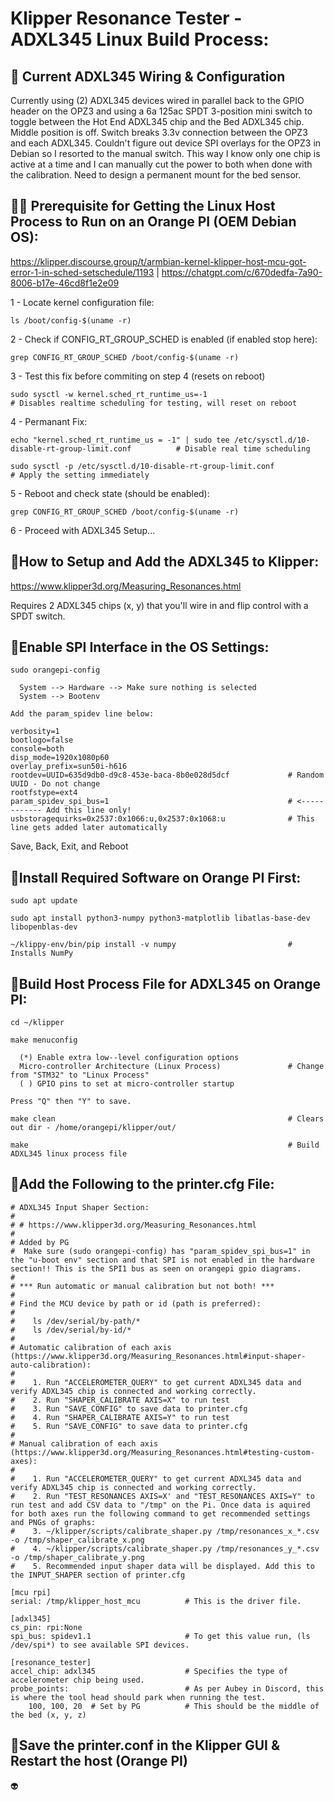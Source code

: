 # Klipper Resonance Tester - ADXL345 Linux Build Process:

## 📌 Current ADXL345 Wiring & Configuration

Currently using (2) ADXL345 devices wired in parallel back to the GPIO header on the OPZ3 and using a 6a 125ac SPDT 3-position mini switch to toggle between the Hot End ADXL345 chip and the Bed ADXL345 chip. Middle position is off. Switch breaks 3.3v connection between the OPZ3 and each ADXL345. Couldn't figure out device SPI overlays for the OPZ3 in Debian so I resorted to the manual switch. This way I know only one chip is active at a time and I can manually cut the power to both when done with the calibration. Need to design a permanent mount for the bed sensor.

## 📌🧪 Prerequisite for Getting the Linux Host Process to Run on an Orange PI (OEM Debian OS):

https://klipper.discourse.group/t/armbian-kernel-klipper-host-mcu-got-error-1-in-sched-setschedule/1193 | https://chatgpt.com/c/670dedfa-7a90-8006-b17e-46cd8f1e2e09

1 - Locate kernel configuration file:

    ls /boot/config-$(uname -r)

2 - Check if CONFIG_RT_GROUP_SCHED is enabled (if enabled stop here):

    grep CONFIG_RT_GROUP_SCHED /boot/config-$(uname -r)

3 - Test this fix before commiting on step 4 (resets on reboot)    
    
    sudo sysctl -w kernel.sched_rt_runtime_us=-1                                                            # Disables realtime scheduling for testing, will reset on reboot

4 - Permanant Fix:

    echo "kernel.sched_rt_runtime_us = -1" | sudo tee /etc/sysctl.d/10-disable-rt-group-limit.conf          # Disable real time scheduling
    
    sudo sysctl -p /etc/sysctl.d/10-disable-rt-group-limit.conf                                             # Apply the setting immediately

5 - Reboot and check state (should be enabled):

    grep CONFIG_RT_GROUP_SCHED /boot/config-$(uname -r)

6 - Proceed with ADXL345 Setup...


## 📌How to Setup and Add the ADXL345 to Klipper:

https://www.klipper3d.org/Measuring_Resonances.html

Requires 2 ADXL345 chips (x, y) that you'll wire in and flip control with a SPDT switch.



## 📌Enable SPI Interface in the OS Settings:

    sudo orangepi-config

      System --> Hardware --> Make sure nothing is selected
      System --> Bootenv

    Add the param_spidev line below:

    verbosity=1
    bootlogo=false
    console=both
    disp_mode=1920x1080p60
    overlay_prefix=sun50i-h616
    rootdev=UUID=635d9db0-d9c8-453e-baca-8b0e028d5dcf             # Random UUID - Do not change
    rootfstype=ext4
    param_spidev_spi_bus=1                                        # <------------ Add this line only!
    usbstoragequirks=0x2537:0x1066:u,0x2537:0x1068:u              # This line gets added later automatically

  Save, Back, Exit, and Reboot



## 📌Install Required Software on Orange PI First:

    sudo apt update
    
    sudo apt install python3-numpy python3-matplotlib libatlas-base-dev libopenblas-dev

    ~/klippy-env/bin/pip install -v numpy                         # Installs NumPy




## 📌Build Host Process File for ADXL345 on Orange PI:

    cd ~/klipper
    
    make menuconfig

      (*) Enable extra low--level configuration options
      Micro-controller Architecture (Linux Process)               # Change from "STM32" to "Linux Process"
      ( ) GPIO pins to set at micro-controller startup

    Press "Q" then "Y" to save.

    make clean                                                    # Clears out dir - /home/orangepi/klipper/out/
    
    make                                                          # Build ADXL345 linux process file



## 📌Add the Following to the printer.cfg File:

    # ADXL345 Input Shaper Section:
    #
    # # https://www.klipper3d.org/Measuring_Resonances.html
    #
    # Added by PG
    #  Make sure (sudo orangepi-config) has "param_spidev_spi_bus=1" in the "u-boot env" section and that SPI is not enabled in the hardware section!! This is the SPI1 bus as seen on orangepi gpio diagrams.
    #
    # *** Run automatic or manual calibration but not both! ***
    # 
    # Find the MCU device by path or id (path is preferred):
    # 
    #    ls /dev/serial/by-path/*
    #    ls /dev/serial/by-id/*
    #
    # Automatic calibration of each axis (https://www.klipper3d.org/Measuring_Resonances.html#input-shaper-auto-calibration):
    #
    #    1. Run "ACCELEROMETER_QUERY" to get current ADXL345 data and verify ADXL345 chip is connected and working correctly.
    #    2. Run "SHAPER_CALIBRATE AXIS=X" to run test
    #    3. Run "SAVE_CONFIG" to save data to printer.cfg
    #    4. Run "SHAPER_CALIBRATE AXIS=Y" to run test
    #    5. Run "SAVE_CONFIG" to save data to printer.cfg
    #
    # Manual calibration of each axis (https://www.klipper3d.org/Measuring_Resonances.html#testing-custom-axes):
    #
    #    1. Run "ACCELEROMETER_QUERY" to get current ADXL345 data and verify ADXL345 chip is connected and working correctly.
    #    2. Run "TEST_RESONANCES AXIS=X' and "TEST_RESONANCES AXIS=Y" to run test and add CSV data to "/tmp" on the Pi. Once data is aquired for both axes run the following command to get recommended settings and PNGs of graphs:
    #    3. ~/klipper/scripts/calibrate_shaper.py /tmp/resonances_x_*.csv -o /tmp/shaper_calibrate_x.png
    #    4. ~/klipper/scripts/calibrate_shaper.py /tmp/resonances_y_*.csv -o /tmp/shaper_calibrate_y.png
    #    5. Recommended input shaper data will be displayed. Add this to the INPUT_SHAPER section of printer.cfg

    [mcu rpi]
    serial: /tmp/klipper_host_mcu          # This is the driver file.

    [adxl345]
    cs_pin: rpi:None
    spi_bus: spidev1.1                     # To get this value run, (ls /dev/spi*) to see available SPI devices.

    [resonance_tester]
    accel_chip: adxl345                    # Specifies the type of accelerometer chip being used.
    probe_points:                          # As per Aubey in Discord, this is where the tool head should park when running the test.
        100, 100, 20  # Set by PG          # This should be the middle of the bed (x, y, z)




## 📌Save the printer.conf in the Klipper GUI & Restart the host (Orange PI)



👽
